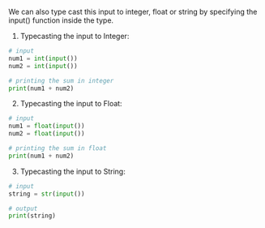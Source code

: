We can also type cast this input to integer, float or string by specifying the input() function inside the type.

1. Typecasting the input to Integer:

```python
# input
num1 = int(input())
num2 = int(input())

# printing the sum in integer
print(num1 + num2)
```

2. Typecasting the input to Float:

```python
# input
num1 = float(input())
num2 = float(input())

# printing the sum in float
print(num1 + num2)
```

3. Typecasting the input to String:

```python
# input
string = str(input())

# output
print(string)
```